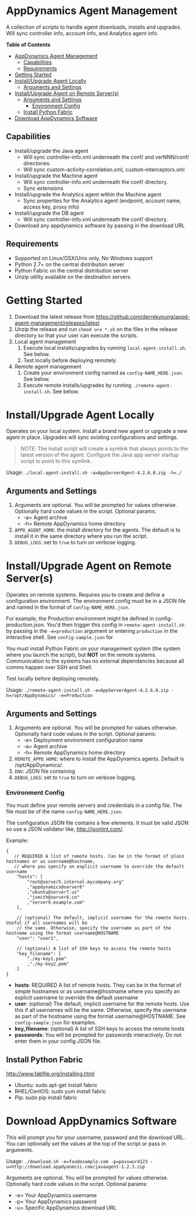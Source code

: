 # AppDynamics Agent Management

A collection of scripts to handle agent downloads, installs and upgrades. Will sync controller info, account info, and Analytics agent info.

**Table of Contents**

- [AppDynamics Agent Management](#)
	- [Capabilities](#)
	- [Requirements](#)
- [Getting Started](#)
- [Install/Upgrade Agent Locally](#)
	- [Arguments and Settings](#)
- [Install/Upgrade Agent on Remote Server(s)](#)
	- [Arguments and Settings](#)
		- [Environment Config](#)
	- [Install Python Fabric](#)
- [Download AppDynamics Software](#)

## Capabilities
* Install/upgrade the Java agent
    * Will sync controller-info.xml underneath the conf/ and verNNN/conf/ directories.
    * Will sync custom-activity-correlation.xml, custom-interceptors.xml
* Install/upgrade the Machine agent
    * Will sync controller-info.xml underneath the conf/ directory.
    * Sync extensions
* Install/upgrade the Analytics agent within the Machine agent
    * Sync properties for the Analytics agent (endpoint, account name, access key, proxy info)
* Install/upgrade the DB agent
    * Will sync controller-info.xml underneath the conf/ directory.
* Download any appdynamics software by passing in the download URL

## Requirements
* Supported on Linux/OSX/Unix only. No Windows support
* Python 2.7+ on the central distribution server
* Python Fabric on the central distribution server
* Unzip utility available on the destination servers

# Getting Started
1. Download the latest release from https://github.com/derrekyoung/appd-agent-management/releases/latest
1. Unzip the release and run `chmod u+x *.sh` on the files in the release directory so that your user can execute the scripts.
1. Local agent management
    1. Execute local installs/upgrades by running `local-agent-install.sh`. See below.
    2. Test locally before deploying remotely.
1. Remote agent management
    1. Create your environment config named as `config-NAME_HERE.json`. See below.
    2. Execute remote installs/upgrades by running `./remote-agent-install.sh`. See below.

# Install/Upgrade Agent Locally
Operates on your local system. Install a brand new agent or upgrade a new agent in place. Upgrades will sync existing configurations and settings.

> *NOTE*: The install script will create a symlink that always points to the latest version of the agent. Configure the Java app server startup script to point to this symlink.

Usage: `./local-agent-install.sh -a=AppServerAgent-4.2.6.0.zip -h=./`

## Arguments and Settings
1. Arguments are optional. You will be prompted for values otherwise. Optionally hard code values in the script. Optional params:
    * -a= Agent archive
    * -h= Remote AppDynamics home directory
1. `APPD_AGENT_HOME`: the install directory for the agents. The default is to install it in the same directory where you run the script.
1. `DEBUG_LOGS`: set to `true` to turn on verbose logging.


# Install/Upgrade Agent on Remote Server(s)
Operates on remote systems. Requires you to create and define a configuration environment. The environment config must be in a JSON file and named in the format of `config-NAME_HERE.json`.

For example, the Production environment might be defined in config-production.json. You'd then trigger this config in `remote-agent-install.sh` by passing in the `-e=production` argument or entering `production` in the interactive shell. See `config-sample.json` for

You must install Python Fabric on your management system (the system where you launch the script), but **NOT** on the remote systems. Communication to the systems has no external dependencies because all comms happen over SSH and Shell.

Test locally before deploying remotely.

Usage: `./remote-agent-install.sh -a=AppServerAgent-4.2.6.0.zip -h=/opt/AppDynamics/ -e=Production`

## Arguments and Settings
1. Arguments are optional. You will be prompted for values otherwise. Optionally hard code values in the script. Optional params:
    * -e= Deployment environment configuration name
    * -a= Agent archive
    * -h= Remote AppDynamics home directory
1. `REMOTE_APPD_HOME`: where to install the AppDynamics agents. Default is /opt/AppDynamics/.
1. `ENV`: JSON file containing
1. `DEBUG_LOGS`: set to `true` to turn on verbose logging.

### Environment Config
You must define your remote servers and credentials in a config file. The file must be of the name `config-NAME_HERE.json`. 

The configuration JSON file contains a few elements. It must be valid JSON so use a JSON validator like, http://jsonlint.com/.

Example:
```
{
   // REQUIRED A list of remote hosts. Can be in the format of plain hostnames or as username@hostname, 
   // where you specify an explicit username to override the default username
    "hosts": [
        "root@server5.internal.mycompany.org"
        ,"appdynamics@server6"
        ,"ubuntu@server7.us"
        ,"jsmith@server8.co"
        ,"server9.example.com"
    ],
    
    // (optional) The default, implicit username for the remote hosts. Useful if all usernames will be 
    // the same. Otherwise, specify the username as part of the hostname using the format username@HOSTNAME
    "user": "user1",
    
    // (optional) A list of SSH keys to access the remote hosts
    "key_filename": [
        "./my-key1.pem"
        ,"./my-key2.pem"
    ]
}
```

* **hosts**: REQUIRED A list of remote hosts. They can be in the format of simple hostnames or as username@hostname where you specify an explicit username to override the default username
* **user**: (optional) The default, implicit username for the remote hosts. Use this if all usernames will be the same. Otherwise, specify the username as part of the hostname using the format username@HOSTNAME. See `config-sample.json` for examples.
* **key_filename**: (optional) A list of SSH keys to access the remote hosts
* **passwords**: You will be prompted for passwords interactively. Do not enter them in your config JSON file.

## Install Python Fabric

http://www.fabfile.org/installing.html

* Ubuntu: sudo apt-get install fabric
* RHEL/CentOS: sudo yum install fabric
* Pip: sudo pip install fabric

# Download AppDynamics Software
This will prompt you for your username, password and the download URL. You can optionally set the values at the top of the script or pass in arguments.

Usage: `./download.sh -e=foo@example.com -p=password123 -u=http://download.appdyanmcsi.com/javaagent-1.2.3.zip`

Arguments are optional. You will be prompted for values otherwise. Optionally hard code values in the script.
Optional params:
* -e= Your AppDynamics username
* -p= Your AppDynamics password
* -u= Specific AppDynamics download URL
